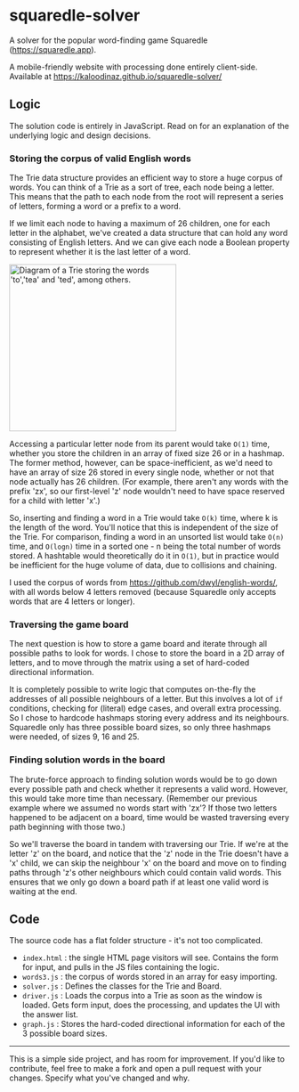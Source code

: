 # squaredle-solver
A solver for the popular word-finding game Squaredle (https://squaredle.app).

A mobile-friendly website with processing done entirely client-side.
Available at https://kaloodinaz.github.io/squaredle-solver/


## Logic
The solution code is entirely in JavaScript. Read on for an explanation of the underlying logic and design decisions.

### Storing the corpus of valid English words

The Trie data structure provides an efficient way to store a huge corpus of words. You can think of a Trie as a sort of tree, each node being a letter.
This means that the path to each node from the root will represent a series of letters, forming a word or a prefix to a word. 

If we limit each node to having a maximum of 26 children, one for each letter in the alphabet, we've created a data structure that can
hold any word consisting of English letters. And we can give each node a Boolean property to represent whether it is the last letter of a word.

<img src="https://epi-rsc.rsc-cdn.org/globalassets/20-data-science/3236_christmastrie_f2a_1600.jpg?version=4704bac4&width=1120&format=jpg&quality=60"
     alt="Diagram of a Trie storing the words 'to','tea' and 'ted', among others."
     title="Diagram of a Trie storing the words 'to','tea' and 'ted', among others. Image courtesy of Wikipedia"
     style="width: 300px;">
  
 Accessing a particular letter node from its parent would take `O(1)` time, whether you store the children in an array of fixed size 26 or in a hashmap. 
  The former method, however, can be space-inefficient, as we'd need to have an array of size 26 stored in every single node, whether or not that node actually has
  26 children. (For example, there aren't any words with the prefix 'zx', so our first-level 'z' node wouldn't need to have space reserved for a child with letter 'x'.)
  
 So, inserting and finding a word in a Trie would take `O(k)` time, where k is the length of the word. You'll notice that this is independent of the size of the Trie.
  For comparison, finding a word in an unsorted list would take `O(n)` time, and `O(logn)` time in a sorted one - n being the total number of words stored.
  A hashtable would theoretically do it in `O(1)`, but in practice would be inefficient for the huge volume of data, due to collisions and chaining.
  
 I used the corpus of words from https://github.com/dwyl/english-words/, with all words below 4 letters removed 
 (because Squaredle only accepts words that are 4 letters or longer).
  
 ### Traversing the game board
 
  The next question is how to store a game board and iterate through all possible paths to look for words. 
  I chose to store the board in a 2D array of letters, and to move through the matrix using a set of hard-coded directional information. 
  
  It is completely possible to write logic that computes on-the-fly the addresses of all possible neighbours of a letter. But this involves a lot of `if` conditions,
  checking for (literal) edge cases, and overall extra processing. So I chose to hardcode hashmaps storing every address and its neighbours. 
  Squaredle only has three possible board sizes, so only three hashmaps were needed, of sizes 9, 16 and 25.
  
  ### Finding solution words in the board
  
  The brute-force approach to finding solution words would be to go down every possible path and check whether it represents a valid word. 
  However, this would take more time than necessary. (Remember our previous example where we assumed no words start with 'zx'? If those two letters happened
  to be adjacent on a board, time would be wasted traversing every path beginning with those two.)
  
  So we'll traverse the board in tandem with traversing our Trie. If we're at the letter 'z' on the board, and notice that the 'z' node in the Trie 
  doesn't have a 'x' child, we can
  skip the neighbour 'x' on the board and move on to finding paths through 'z's other neighbours which could contain valid words. 
  This ensures that we only go down a board path if at least one valid word is waiting at the end.
  
  
  ## Code
  
  The source code has a flat folder structure - it's not too complicated.
  - `index.html` : the single HTML page visitors will see. Contains the form for input, and pulls in the JS files containing the logic.
  - `words3.js` : the corpus of words stored in an array for easy importing. 
  - `solver.js` : Defines the classes for the Trie and Board.
  - `driver.js` : Loads the corpus into a Trie as soon as the window is loaded. Gets form input, does the processing, and updates the UI with the answer list.
  - `graph.js` : Stores the hard-coded directional information for each of the 3 possible board sizes.


---

This is a simple side project, and has room for improvement.
If you'd like to contribute, feel free to make a fork and open a pull request with your changes. Specify what you've changed and why.

